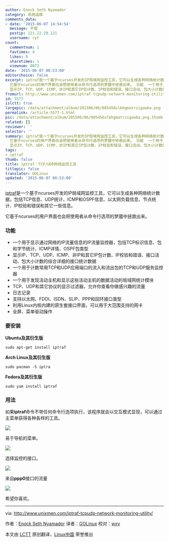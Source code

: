 ```yaml
---
author: Enock Seth Nyamador
category: 系统运维
comments_data:
- date: '2015-06-07 14:54:54'
  message: 不错
  postip: 121.22.29.121
  username: ryt
count:
  commentnum: 1
  favtimes: 4
  likes: 0
  sharetimes: 1
  viewnum: 8073
date: '2015-06-07 08:53:00'
editorchoice: false
excerpt: iptraf是一个基于ncurses开发的IP局域网监控工具，它可以生成各种网络统计数据，包括TCP信息、UDP统计、ICMP和OSPF信息、以太网负载信息、节点统计、IP校验和错误和其它一些信息。
  它基于ncurses的用户界面也会把使用者从命令行选项的梦靥中拯救出来。 功能  一个用于显示通过网络的IP流量信息的IP流量监控器，包括TCP标识信息、包和字节统计、ICMP详情、OSPF包类型
  显示IP、TCP、UDP、ICMP、非IP和其它IP包计数、IP校验和错误、接口活动、包大小计数的综合详细的接口统计数据 一个用于计数常用TCP和UDP应用端口的流入和流出包的TCP和UDP
fromurl: http://www.unixmen.com/iptraf-tcpudp-network-monitoring-utility/
id: 5577
islctt: true
largepic: /data/attachment/album/201506/06/085456slbhgmatrzigowba.png
permalink: /article-5577-1.html
pic: /data/attachment/album/201506/06/085456slbhgmatrzigowba.png.thumb.jpg
related: []
reviewer: ''
selector: ''
summary: iptraf是一个基于ncurses开发的IP局域网监控工具，它可以生成各种网络统计数据，包括TCP信息、UDP统计、ICMP和OSPF信息、以太网负载信息、节点统计、IP校验和错误和其它一些信息。
  它基于ncurses的用户界面也会把使用者从命令行选项的梦靥中拯救出来。 功能  一个用于显示通过网络的IP流量信息的IP流量监控器，包括TCP标识信息、包和字节统计、ICMP详情、OSPF包类型
  显示IP、TCP、UDP、ICMP、非IP和其它IP包计数、IP校验和错误、接口活动、包大小计数的综合详细的接口统计数据 一个用于计数常用TCP和UDP应用端口的流入和流出包的TCP和UDP
tags:
- iptraf
thumb: false
title: iptraf：TCP/UDP网络监控工具
titlepic: false
translator: GOLinux
updated: '2015-06-07 08:53:00'
---
```


[iptraf](http://iptraf.seul.org/about.html)是一个基于ncurses开发的IP局域网监控工具，它可以生成各种网络统计数据，包括TCP信息、UDP统计、ICMP和OSPF信息、以太网负载信息、节点统计、IP校验和错误和其它一些信息。


它基于ncurses的用户界面也会把使用者从命令行选项的梦靥中拯救出来。


### 功能


* 一个用于显示通过网络的IP流量信息的IP流量监控器，包括TCP标识信息、包和字节统计、ICMP详情、OSPF包类型
* 显示IP、TCP、UDP、ICMP、非IP和其它IP包计数、IP校验和错误、接口活动、包大小计数的综合详细的接口统计数据
* 一个用于计数常用TCP和UDP应用端口的流入和流出包的TCP和UDP服务监控器
* 一个用于发现活动主机和显示这些活动主机的数据活动的局域网统计模块
* TCP、UDP和其它协议的显示过滤器，允许你查看你做感兴趣的流量
* 日志记录
* 支持以太网、FDDI、ISDN、SLIP、PPP和回环接口类型
* 利用Linux内核内建的原生套接口界面，可以用于大范围支持的网卡
* 全屏、菜单驱动操作


### 要安装


**Ubuntu及其衍生版**



```
sudo apt-get install iptraf

```

**Arch Linux及其衍生版**



```
sudo pacman -S iptra

```

**Fedora及其衍生版**



```
sudo yum install iptraf

```

### 用法


如果**iptraf**命令不带任何命令行选项执行，该程序就会以交互模式显现，可以通过主菜单获得各种各样的工具。


![](/data/attachment/album/201506/06/085456slbhgmatrzigowba.png)


易于导航的菜单。


![](/data/attachment/album/201506/06/085457n67bvf7b7tvtb2tb.png)


选择监控的接口。


![](/data/attachment/album/201506/06/085457omfzd4d1d716zy6q.png)


来自**ppp0**接口的流量


![](/data/attachment/album/201506/06/085458dqr2xqe19p6d0pqq.png)


希望你喜欢。




---


via: <http://www.unixmen.com/iptraf-tcpudp-network-monitoring-utility/>


作者：[Enock Seth Nyamador](http://www.unixmen.com/author/seth/) 译者：[GOLinux](https://github.com/GOLinux) 校对：[wxy](https://github.com/wxy)


本文由 [LCTT](https://github.com/LCTT/TranslateProject) 原创翻译，[Linux中国](http://linux.cn/) 荣誉推出